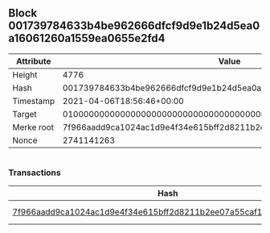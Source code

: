 ## Block 001739784633b4be962666dfcf9d9e1b24d5ea0a16061260a1559ea0655e2fd4

Attribute | Value
--- | ---
Height | 4776
Hash | 001739784633b4be962666dfcf9d9e1b24d5ea0a16061260a1559ea0655e2fd4
Timestamp | 2021-04-06T18:56:46+00:00
Target | 0100000000000000000000000000000000000000000000000000000000000000
Merke root | 7f966aadd9ca1024ac1d9e4f34e615bff2d8211b2ee07a55caf1b624408214ec
Nonce | 2741141263

```

```

### Transactions

Hash | Amount
--- | ---
[7f966aadd9ca1024ac1d9e4f34e615bff2d8211b2ee07a55caf1b624408214ec](7f966aadd9ca1024ac1d9e4f34e615bff2d8211b2ee07a55caf1b624408214ec.md) | 10.00000000 SKEPTI 
